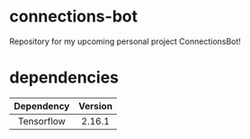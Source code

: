 # connections-bot
Repository for my upcoming personal project ConnectionsBot!

# dependencies

| Dependency | Version |
|:----------:|:-------:|
| Tensorflow | 2.16.1  |